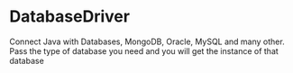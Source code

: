 # DatabaseDriver

Connect Java with Databases, MongoDB, Oracle, MySQL and many other. Pass the type of database you need and you will get the instance of that database
